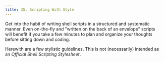 ```yaml
---
title: 35. Scripting With Style
---
```



Get into the habit of writing shell scripts in a structured and systematic manner. Even on-the-fly and "written on the back of an envelope" scripts will benefit if you take a few minutes to plan and organize your thoughts before sitting down and coding.

Herewith are a few stylistic guidelines. This is not (necessarily) intended as an _Official Shell Scripting Stylesheet_.

